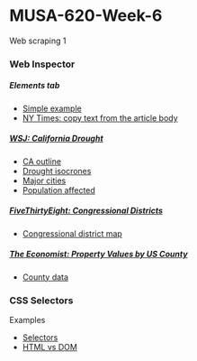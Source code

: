 # MUSA-620-Week-6
Web scraping 1

### Web Inspector

##### Elements tab
* [Simple example](https://blueshift.io/selectors2.html)
* [NY Times: copy text from the article body](https://www.nytimes.com/2016/08/23/upshot/50-years-of-electoral-college-maps-how-the-us-turned-red-and-blue.html)


##### [WSJ: California Drought](http://graphics.wsj.com/californias-long-challenge-with-drought/)
* [CA outline](http://graphics.wsj.com/californias-long-challenge-with-drought/data/shared/california.topo.json)
* [Drought isocrones](http://graphics.wsj.com/californias-long-challenge-with-drought/data/drought/drought.ca.topo.json)
* [Major cities](http://graphics.wsj.com/californias-long-challenge-with-drought/data/shared/major_cities.topo.json)
* [Population affected](http://graphics.wsj.com/californias-long-challenge-with-drought/data/drought/population-affected.csv)

##### [FiveThirtyEight: Congressional Districts](https://projects.fivethirtyeight.com/redistricting-maps/)
* [Congressional district map](https://projects.fivethirtyeight.com/redistricting-maps/US-current.topo.json)

##### [The Economist: Property Values by US County](https://www.economist.com/blogs/graphicdetail/2015/04/daily-chart-2)
* [County data](https://infographics.economist.com/2015/ASBTest/Land/js/countyData.js?__sbCache=0.26521743179319657)

### CSS Selectors

Examples
* [Selectors](https://blueshift.io/selectors2.html)
* [HTML vs DOM](https://blueshift.io/selectors2.html)
